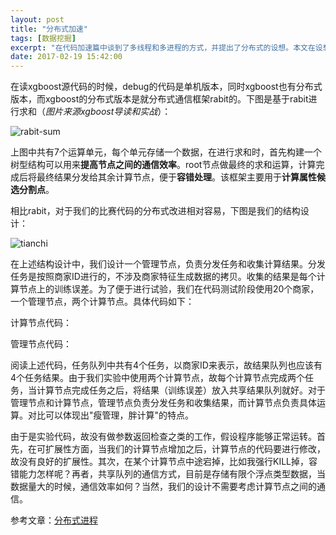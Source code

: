 ```yaml
---
layout: post
title: "分布式加速"
tags: [数据挖掘]
excerpt: "在代码加速篇中谈到了多线程和多进程的方式，并提出了分布式的设想。本文在设想基础上，给出了更加详细的描述。"
date: 2017-02-19 15:42:00
---
```


在读xgboost源代码的时候，debug的代码是单机版本，同时xgboost也有分布式版本，而xgboost的分布式版本是就分布式通信框架rabit的。下图是基于rabit进行求和（_图片来源xgboost导读和实战_）：

![rabit-sum](http://wx1.sinaimg.cn/mw690/aba7d18bgy1fcvub5xn53j20dk06m74w.jpg)

上图中共有7个运算单元，每个单元存储一个数据，在进行求和时，首先构建一个树型结构可以用来**提高节点之间的通信效率**。root节点做最终的求和运算，计算完成后将最终结果分发给其余计算节点，便于**容错处理**。该框架主要用于**计算属性候选分割点**。

相比rabit，对于我们的比赛代码的分布式改进相对容易，下图是我们的结构设计：

![tianchi](http://wx3.sinaimg.cn/mw690/aba7d18bgy1fcvuc1jbh0j20ci0btwes.jpg)

在上述结构设计中，我们设计一个管理节点，负责分发任务和收集计算结果。分发任务是按照商家ID进行的，不涉及商家特征生成数据的拷贝。收集的结果是每个计算节点上的训练误差。为了便于进行试验，我们在代码测试阶段使用20个商家，一个管理节点，两个计算节点。具体代码如下：

计算节点代码：

<script src="https://gist.github.com/zhpmatrix/cf69dd62691492bc22dfae64b872f32d.js"></script>

管理节点代码：

<script src="https://gist.github.com/zhpmatrix/b6d40a7eb06bf569494ba65a3b3202e4.js"></script>

阅读上述代码，任务队列中共有4个任务，以商家ID来表示，故结果队列也应该有4个任务结果。由于我们实验中使用两个计算节点，故每个计算节点完成两个任务，当计算节点完成任务之后，将结果（训练误差）放入共享结果队列就好。对于管理节点和计算节点，管理节点负责分发任务和收集结果，而计算节点负责具体运算。对比可以体现出"瘦管理，胖计算"的特点。

由于是实验代码，故没有做参数返回检查之类的工作，假设程序能够正常运转。首先，在可扩展性方面，当我们的计算节点增加之后，计算节点的代码要进行修改，故没有良好的扩展性。其次，在某个计算节点中途宕掉，比如我强行KILL掉，容错能力怎样呢？再者，共享队列的通信方式，目前是存储有限个浮点类型数据，当数据量大的时候，通信效率如何？当然，我们的设计不需要考虑计算节点之间的通信。

参考文章：[分布式进程](http://www.liaoxuefeng.com/wiki/0014316089557264a6b348958f449949df42a6d3a2e542c000/001431929340191970154d52b9d484b88a7b343708fcc60000)